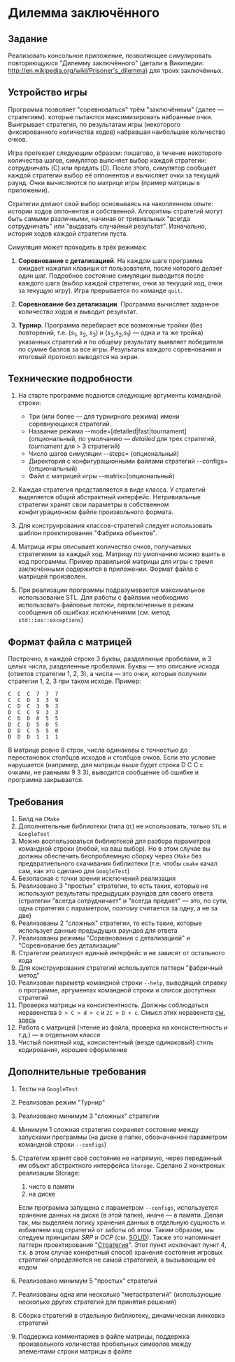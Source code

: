 # Дилемма заключённого

## Задание

Реализовать консольное приложение, позволяющее симулировать повторяющуюся "Дилемму заключённого" (детали в Википедии: http://en.wikipedia.org/wiki/Prisoner's_dilemma) для троих заключённых.

## Устройство игры

Программа позволяет "соревноваться"  трём "заключённым" (далее — стратегиям). которые пытаются максимизировать набранные очки. Выигрывает стратегия, по результатам игры (некоторого фиксированного количества ходов) набравшая наибольшее количество очков.

Игра протекает следующим образом: пошагово, в течение некоторого количества шагов, симулятор выясняет выбор каждой стратегии: сотрудничать (C) или предать (D). После этого, симулятор сообщает каждой стратегии выбор её оппонентов и вычисляет очки за текущий раунд. Очки вычисляются по матрице игры (пример матрицы в приложении).

Стратегии делают свой выбор основываясь на накопленном опыте: истории ходов оппонентов и собственной. Алгоритмы стратегий могут быть самыми различными, начиная от тривиальных "всегда сотрудничать" или "выдавать случайный результат". Изначально, история ходов каждой стратегии пуста.

Симуляция может проходить в трёх режимах:

1. **Соревнование с детализацией**. На каждом шаге программа ожидает нажатия клавиши от пользователя, после которого делает один шаг. Подробное состояние симуляции выводится после каждого шага (выбор каждой стратегии, очки за текущий ход, очки за текущую игру). Игра прерывается по команде `quit`.

2. **Соревнование без детализации**. Программа вычисляет заданное количество ходов и выводит результат.

3. **Турнир**. Программа перебирает все возможные тройки (без повторений, т.е. ($s_1$, $s_2$, $s_3$) и ($s_3$,$s_2$,$s_1$) — одна и та же тройка) указанных стратегий и по общему результату выявляет победителя по сумме баллов за все игры. Результаты каждого соревнования и итоговый протокол выводятся на экран.

## Технические подробности

1. На старте программе подаются следующие аргументы командной строки:
	- Три (или более — для турнирного режима) имени соревнующихся стратегий.
	- Название режима --mode=[detailed|fast|tournament] (опциональный, по умолчанию — *detailed* для трех стратегий, *tournament* для > 3 стратегий)
	- Число шагов симуляции --steps=<n> (опциональный)
	- Директория с конфигурационными файлами стратегий --configs=<dirname> (опциональный)
	- Файл с матрицей игры --matrix=<filename>(опциональный)

2. Каждая стратегия представляется в виде класса. У стратегий выделяется общий абстрактный интерфейс. Нетривиальные стратегии хранят свои параметры в собственном конфигурационном файле произвольного формата. 

3. Для конструирования классов-стратегий следует использовать шаблон проектирования "Фабрика объектов".

4. Матрица игры описывает количество очков, получаемых стратегиями за каждый ход. Матрицу по умолчанию можно вшить в код программы. Пример правильной матрицы для игры с тремя заключёнными содержится в приложении. Формат файла с матрицей произволен.

5. При реализации программы подразумевается максимальное использование STL. Для работы с файлами необходимо использовать файловые потоки, переключенные в режим сообщения об ошибках исключениями (см. метод `std::ios::exceptions`)

## Формат файла с матрицей

Построчно, в каждой строке 3 буквы, разделенные пробелами, и 3 целых числа, разделенные пробелами. Буквы — это описание исхода (ответов стратегии 1, 2, 3), а числа — это очки, которые получили стратегии 1, 2, 3 при таком исходе. Пример:

	С  С  С  7  7  7
	C  C  D  3  3  9
	C  D  C  3  9  3
	D  C  C  9  3  3
	C  D  D  0  5  5
	D  C  D  5  0  5
	D  D  C  5  5  0
	D  D  D  1  1  1

В матрице ровно 8 строк, числа одинаковы с точностью до перестановок столбцов исходов и столбцов очков. Если это условие нарушается (например, для матрицы выше будет строка D C C с очками, не равными 9 3 3), выводится сообщение об ошибке и программа закрывается.

## Требования

1. Билд на `CMake`
2. Дополнительные библиотеки (типа `Qt`) не использовать, только `STL` и `GoogleTest` 
3. Можно воспользоваться библиотекой для разбора параметров командной строки (любой, на ваш выбор). Но в этом случае вы должны обеспечить беспроблемную сборку через `CMake` без предвратиельного скачивания библиотеки (т.е. чтобы `cmake` качал сам, как это сделано для `GoogleTest`)
4. Безопасная с точки зрения исключений реализация
5. Реализовано 3 "простых" стратегии, то есть таких, которые не используют результаты предыдущих раундов для своего ответа (стратегии "всегда сотрудничает" и "всегда предает" — это, по сути, одна стратегия с параметром, поэтому считается за одну, а не за две) 
6. Реализованы 2 "сложных" стратегии, то есть такие, которые использует данные предыдущих раундов для ответа
7. Реализованы режимы "Соревнование с детализацией" и "Соревнование без детализации"
8. Стратегии реализуют единый интерфейс и не зависят от остального кода
9. Для конструирования стратегий используется паттерн "фабричный метод"
10. Реализован параметр командной строки `--help`, выводящий справку о программе, аргументах командной строки и список доступных стратегий
11. Проверка матрицы на консистентность. Должны соблюдаться неравенства `D > C > d > c` и `2C > D + c`. Смысл этих неравенств [см. здесь](https://ru.wikipedia.org/wiki/Дилемма_заключённого#Обобщённая_форма)
12. Работа с матрицей (чтение из файла, проверка на консистентность и т.д.) — в отдельном классе
13. Чистый понятный код, консистентный (везде одинаковый) стиль кодирования, хорошее оформление

## Дополнительные требования

1. Тесты на `GoogleTest`
2. Реализован режим "Турнир"
3. Реализовано минимум 3 "сложных" стратегии
4. Минимум 1 сложная стратегия сохраняет состояние между запусками программы (на диске в папке, обозначенное параметром командной строки `--configs`)
5. Стратегии хранят своё состояние не напрямую, через переданный им объект абстрактного интерфейса `Storage`. Сделано 2 конктреных реализации Storage: 
	1. чисто в памяти
	2. на диске

	Если программа запущена с параметром `--configs`, используется хранение данных на диске (в этой папке), иначе — в памяти. Делая так, мы выделяем логику хранения данных в отдельную сущность и избавляем код стратегий от заботы об этом. Таким образом, мы следуем принципам *SRP* и *OCP* (см. [SOLID](https://ru.wikipedia.org/wiki/SOLID_(объектно-ориентированное_программирование))). Также это напоминает паттерн проектирования "[Стратегия](https://ru.wikipedia.org/wiki/Стратегия_(шаблон_проектирования))". Этот пункт исключает пункт 4, т.к. в этом случае конкретный способ хранения состояния игровых стратегий определяется не самой стратегией, а вызывающим её кодом
6. Реализовано минимум 5 "простых" стратегий
7. Реализованы одна или несколько "метастратегий" (использующие несколько других стратегий для принятия решения)
8. Сборка стратегий в отдельную библиотеку, динамическая линковка стратегий
9. Поддержка комментариев в файле матрицы, поддержка произвольного количества пробельных символов между элементами строки матрицы в файле
